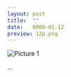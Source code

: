 ```yaml
---
layout: post
title:  ""
date:   0000-01-12
preview: 12p.png
---
```


![Picture 1]({{site.baseurl}}/images/12.png?auto=yes)

...

